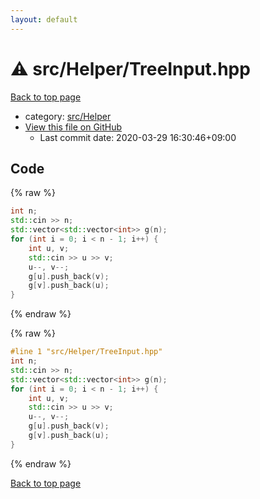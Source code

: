 ```yaml
---
layout: default
---
```


<!-- mathjax config similar to math.stackexchange -->
<script type="text/javascript" async
  src="https://cdnjs.cloudflare.com/ajax/libs/mathjax/2.7.5/MathJax.js?config=TeX-MML-AM_CHTML">
</script>
<script type="text/x-mathjax-config">
  MathJax.Hub.Config({
    TeX: { equationNumbers: { autoNumber: "AMS" }},
    tex2jax: {
      inlineMath: [ ['$','$'] ],
      processEscapes: true
    },
    "HTML-CSS": { matchFontHeight: false },
    displayAlign: "left",
    displayIndent: "2em"
  });
</script>

<script type="text/javascript" src="https://cdnjs.cloudflare.com/ajax/libs/jquery/3.4.1/jquery.min.js"></script>
<script src="https://cdn.jsdelivr.net/npm/jquery-balloon-js@1.1.2/jquery.balloon.min.js" integrity="sha256-ZEYs9VrgAeNuPvs15E39OsyOJaIkXEEt10fzxJ20+2I=" crossorigin="anonymous"></script>
<script type="text/javascript" src="../../../assets/js/copy-button.js"></script>
<link rel="stylesheet" href="../../../assets/css/copy-button.css" />


# :warning: src/Helper/TreeInput.hpp

<a href="../../../index.html">Back to top page</a>

* category: <a href="../../../index.html#1b49b634354b8edb1dc8ef8a73014950">src/Helper</a>
* <a href="{{ site.github.repository_url }}/blob/master/src/Helper/TreeInput.hpp">View this file on GitHub</a>
    - Last commit date: 2020-03-29 16:30:46+09:00




## Code

<a id="unbundled"></a>
{% raw %}
```cpp
int n;
std::cin >> n;
std::vector<std::vector<int>> g(n);
for (int i = 0; i < n - 1; i++) {
    int u, v;
    std::cin >> u >> v;
    u--, v--;
    g[u].push_back(v);
    g[v].push_back(u);
}

```
{% endraw %}

<a id="bundled"></a>
{% raw %}
```cpp
#line 1 "src/Helper/TreeInput.hpp"
int n;
std::cin >> n;
std::vector<std::vector<int>> g(n);
for (int i = 0; i < n - 1; i++) {
    int u, v;
    std::cin >> u >> v;
    u--, v--;
    g[u].push_back(v);
    g[v].push_back(u);
}

```
{% endraw %}

<a href="../../../index.html">Back to top page</a>

